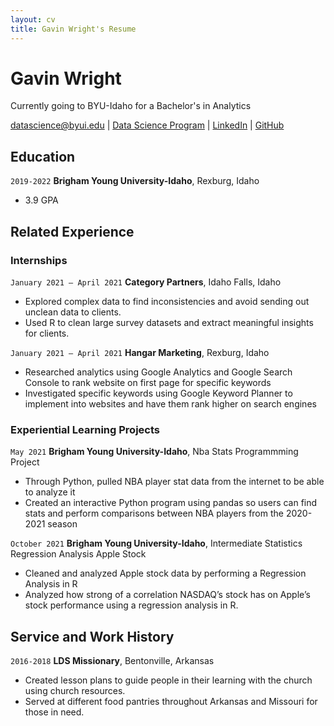 ```yaml
---
layout: cv
title: Gavin Wright's Resume
---
```

# Gavin Wright
Currently going to BYU-Idaho for a Bachelor's in Analytics

<div id="webaddress">
<a href="datascience@byui.edu">datascience@byui.edu</a>
| <a href="https://byuidatascience.github.io/development.html">Data Science Program</a>
| <a href="https://www.linkedin.com/groups/13537407/">LinkedIn</a>
| <a href="https://github.com/byuids-resumes">GitHub</a>
</div>

<!-- https://www.monique.tech/the-art-of-markdown -->

## Education

`2019-2022`
__Brigham Young University-Idaho__, Rexburg, Idaho

- 3.9 GPA

## Related Experience

### Internships

`January 2021 – April 2021`
__Category Partners__, Idaho Falls, Idaho


- Explored complex data to find inconsistencies and avoid sending out unclean data to clients.
- Used R to clean large survey datasets and extract meaningful insights for clients.

`January 2021 – April 2021`
__Hangar Marketing__, Rexburg, Idaho

- Researched analytics using Google Analytics and Google Search Console to rank website on first page for specific keywords
- Investigated specific keywords using Google Keyword Planner to implement into websites and have them rank higher on search engines


### Experiential Learning Projects

`May 2021`
__Brigham Young University-Idaho__, Nba Stats Programmming Project

- Through Python, pulled NBA player stat data from the internet to be able to analyze it
- Created an interactive Python program using pandas so users can find stats and perform comparisons between NBA players from the 2020-2021 season


`October 2021`
__Brigham Young University-Idaho__, Intermediate Statistics Regression Analysis Apple Stock  

- Cleaned and analyzed Apple stock data by performing a Regression Analysis in R
- Analyzed how strong of a correlation NASDAQ’s stock has on Apple’s stock performance using a regression analysis in R.


## Service and Work History

`2016-2018`
__LDS Missionary__, Bentonville, Arkansas

- Created lesson plans to guide people in their learning with the church using church resources.
- Served at different food pantries throughout Arkansas and Missouri for those in need.

<!-- ### Footer

Last updated: May 2013 -->


